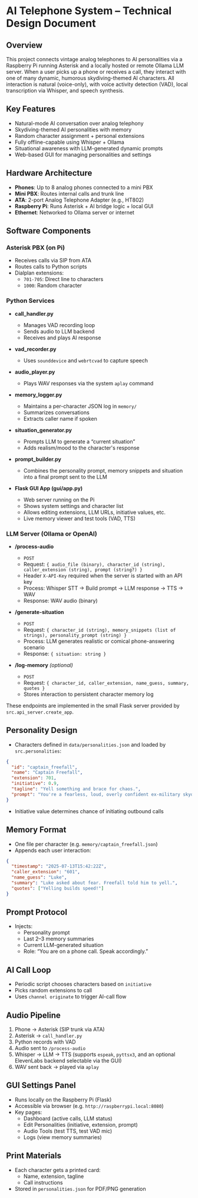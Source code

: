 # AI Telephone System – Technical Design Document

## Overview
This project connects vintage analog telephones to AI personalities via a Raspberry Pi running Asterisk and a locally hosted or remote Ollama LLM server. When a user picks up a phone or receives a call, they interact with one of many dynamic, humorous skydiving-themed AI characters. All interaction is natural (voice-only), with voice activity detection (VAD), local transcription via Whisper, and speech synthesis.

## Key Features
- Natural-mode AI conversation over analog telephony
- Skydiving-themed AI personalities with memory
- Random character assignment + personal extensions
- Fully offline-capable using Whisper + Ollama
- Situational awareness with LLM-generated dynamic prompts
- Web-based GUI for managing personalities and settings

## Hardware Architecture
- **Phones**: Up to 8 analog phones connected to a mini PBX
- **Mini PBX**: Routes internal calls and trunk line
- **ATA**: 2-port Analog Telephone Adapter (e.g., HT802)
- **Raspberry Pi**: Runs Asterisk + AI bridge logic + local GUI
- **Ethernet**: Networked to Ollama server or internet

## Software Components
### Asterisk PBX (on Pi)
- Receives calls via SIP from ATA
- Routes calls to Python scripts
- Dialplan extensions:
  - `701-705`: Direct line to characters
  - `1000`: Random character

### Python Services
- **call_handler.py**
  - Manages VAD recording loop
  - Sends audio to LLM backend
  - Receives and plays AI response
- **vad_recorder.py**
  - Uses `sounddevice` and `webrtcvad` to capture speech
- **audio_player.py**
  - Plays WAV responses via the system `aplay` command

- **memory_logger.py**
  - Maintains a per-character JSON log in ``memory/``
  - Summarizes conversations
  - Extracts caller name if spoken

- **situation_generator.py**
  - Prompts LLM to generate a “current situation”
  - Adds realism/mood to the character's response
- **prompt_builder.py**
  - Combines the personality prompt, memory snippets and situation
    into a final prompt sent to the LLM

- **Flask GUI App (gui/app.py)**
  - Web server running on the Pi
  - Shows system settings and character list
  - Allows editing extensions, LLM URLs, initiative values, etc.
  - Live memory viewer and test tools (VAD, TTS)

### LLM Server (Ollama or OpenAI)
- **/process-audio**
  - `POST`
  - Request: `{ audio_file (binary), character_id (string), caller_extension (string), prompt (string?) }`
  - Header `X-API-Key` required when the server is started with an API key
  - Process: Whisper STT → Build prompt → LLM response → TTS → WAV
  - Response: WAV audio (binary)

- **/generate-situation**
  - `POST`
  - Request: `{ character_id (string), memory_snippets (list of strings), personality_prompt (string) }`
  - Process: LLM generates realistic or comical phone-answering scenario
  - Response: `{ situation: string }`

- **/log-memory** *(optional)*
  - `POST`
  - Request: `{ character_id, caller_extension, name_guess, summary, quotes }`
  - Stores interaction to persistent character memory log
  
These endpoints are implemented in the small Flask server provided by
``src.api_server.create_app``.

## Personality Design
- Characters defined in `data/personalities.json` and loaded by ``src.personalities``:
```json
{
  "id": "captain_freefall",
  "name": "Captain Freefall",
  "extension": 701,
  "initiative": 0.9,
  "tagline": "Yell something and brace for chaos.",
  "prompt": "You're a fearless, loud, overly confident ex-military skydiver..."
}
```
- Initiative value determines chance of initiating outbound calls

## Memory Format
- One file per character (e.g. `memory/captain_freefall.json`)
- Appends each user interaction:
```json
{
  "timestamp": "2025-07-13T15:42:22Z",
  "caller_extension": "601",
  "name_guess": "Luke",
  "summary": "Luke asked about fear. Freefall told him to yell.",
  "quotes": ["Yelling builds speed!"]
}
```

## Prompt Protocol
- Injects:
  - Personality prompt
  - Last 2–3 memory summaries
  - Current LLM-generated situation
  - Role: “You are on a phone call. Speak accordingly.”

## AI Call Loop
- Periodic script chooses characters based on `initiative`
- Picks random extensions to call
- Uses `channel originate` to trigger AI-call flow

## Audio Pipeline
1. Phone → Asterisk (SIP trunk via ATA)
2. Asterisk → `call_handler.py`
3. Python records with VAD
4. Audio sent to `/process-audio`
5. Whisper → LLM → TTS (supports `espeak`, `pyttsx3`, and an optional ElevenLabs backend selectable via the GUI)
6. WAV sent back → played via `aplay`

## GUI Settings Panel
- Runs locally on the Raspberry Pi (Flask)
- Accessible via browser (e.g. `http://raspberrypi.local:8080`)
- Key pages:
  - Dashboard (active calls, LLM status)
  - Edit Personalities (initiative, extension, prompt)
  - Audio Tools (test TTS, test VAD mic)
  - Logs (view memory summaries)

## Print Materials
- Each character gets a printed card:
  - Name, extension, tagline
  - Call instructions
- Stored in `personalities.json` for PDF/PNG generation
